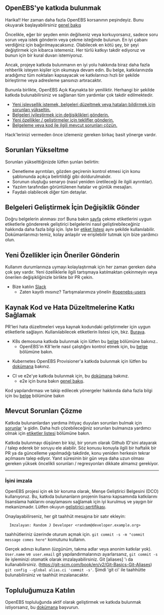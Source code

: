 ## OpenEBS'ye katkıda bulunmak

Harika!! Her zaman daha fazla OpenEBS korsanının peşindeyiz. Bunu okuyarak başlayabilirsiniz [genel bakış](./contribute/design/README.md)

Öncelikle, eğer bir şeyden emin değilseniz veya korkuyorsanız, sadece soru sorun veya istek gönderin veya çekme isteğinde bulunun. En iyi çabanı verdiğiniz için bağırılmayacaksınız. Olabilecek en kötü şey, bir şeyi değiştirmek için kibarca istemeniz. Her türlü katkıyı takdir ediyoruz ve bunun için bir kural duvarı istemiyoruz.

Ancak, projeye katkıda bulunmanın en iyi yolu hakkında biraz daha fazla rehberlik isteyen kişiler için okumaya devam edin. Bu belge, katkılarınızda aradığımız tüm noktaları kapsayacak ve katkılarınızı hızlı bir şekilde birleştirme veya adresleme şansınızı artıracaktır.

Bununla birlikte, OpenEBS Açık Kaynakta bir yeniliktir. Herhangi bir şekilde katkıda bulunabilirsiniz ve sağlanan tüm yardımlar çok takdir edilmektedir.

- [Yeni işlevsellik istemek, belgeleri düzeltmek veya hataları bildirmek için sorunları yükseltin.](#raising-issues)
- [Belgeleri iyileştirmek için değişiklikleri gönderin.](#submit-change-to-improve-documentation) 
- [Yeni özellikler / geliştirmeler için teklifler gönderin.](#submit-proposals-for-new-features)
- [Belgeleme veya kod ile ilgili mevcut sorunları çözün.](#contributing-to-source-code-and-bug-fixes)

Hack'lerinizi vermeden önce izlemeniz gereken birkaç basit yönerge vardır.

## Sorunları Yükseltme

Sorunları yükselttiğinizde lütfen şunları belirtin:
- Denetleme ayrıntıları, gözden geçirenin kontrol etmesi için konu şablonunda açıkça belirtildiği gibi doldurulmalıdır.
- Sorunun oluştuğu senaryo (nasıl yeniden üretileceği ile ilgili ayrıntılar).
- Yazılım tarafından görüntülenen hatalar ve günlük mesajları.
- Faydalı olabilecek diğer tüm detaylar.

## Belgeleri Geliştirmek İçin Değişiklik Gönder

Doğru belgelerin alınması zor! Buna bakın [sayfa](./contribute/CONTRIBUTING-TO-DEVELOPER-DOC.md) çekme etiketlerini uygun etiketlerle göndererek geliştirici belgelerini nasıl geliştirebileceğiniz hakkında daha fazla bilgi için. İşte bir [etiket listesi](./contribute/labels-of-issues.md)  aynı şekilde kullanılabilir. Dokümanlarımızı temiz, kolay anlaşılır ve erişilebilir tutmak için bize yardımcı olun.

## Yeni Özellikler için Öneriler Gönderin

Kullanım durumlarınıza uymayı kolaylaştırmak için her zaman gereken daha çok şey vardır. Yeni özelliklerle ilgili tartışmaya katılmaktan çekinmeyin veya önerilen değişikliğinizle birlikte bir PR çekin.

- Bize katılın  [Slack](https://openebsslacksignup.herokuapp.com/)
 	 - Zaten kayıtlı mısınız? Tartışmalarımıza yönelin [#openebs-users](https://openebs-community.slack.com/messages/openebs-users/)

## Kaynak Kod ve Hata Düzeltmelerine Katkı Sağlamak

PR'leri hata düzeltmeleri veya kaynak kodundaki geliştirmeler için uygun etiketlerle sağlayın. Kullanılabilecek etiketlerin listesi için, bkz. [Buraya](./contribute/labels-of-issues.md).

* K8s demosuna katkıda bulunmak için lütfen bu [belge](./contribute/CONTRIBUTING-TO-K8S-DEMO.md) bölümüne bakınız..
	- OpenEBS'in K8'lerle nasıl çalıştığını kontrol etmek için, bu [belge](./k8s/README.md) bölümüne bakın.
- Kubernetes OpenEBS Provisioner'a katkıda bulunmak için lütfen bu [dokümana](./contribute/CONTRIBUTING-TO-KUBERNETES-OPENEBS-PROVISIONER.md) bakınız.
* CI ve e2e'ye katkıda bulunmak için, bu [dokümana](./contribute/CONTRIBUTING-TO-CI-AND-E2E.md) bakınız.
	- e2e için buna bakın [genel bakış](./e2e/README.md).
	
Kod yapılandırması ve takip edilecek yönergeler hakkında daha fazla bilgi için bu [belge](./contribute/design/code-structuring.md) bölümüne bakın

## Mevcut Sorunları Çözme

Katkıda bulunanlardan yardıma ihtiyaç duyulan sorunları bulmak için [sorunlar](https://github.com/openebs/openebs/issues) 'a gidin. Daha hızlı çözebileceğiniz sorunları bulmanıza yardımcı olmak için [etiketler listesi](./contribute/labels-of-issues.md) bölümüne bakın.

Katkıda bulunmayı düşünen bir kişi, bir yorum olarak Github ID'sini atayarak / talep ederek bir soruyu ele alabilir. Söz konusu konuyla ilgili bir haftalık bir PR ya da güncelleme yapılmadığı takdirde, konu yeniden herkesin tekrar açılmasını talep ediyor. Yanıt süresinin bir gün veya daha uzun olması gereken yüksek öncelikli sorunları / regresyonları dikkate almamız gerekiyor.

---
### İşini imzala

OpenEBS projesi için ek bir koruma olarak, Menşe Geliştirici Belgesini (DCO) kullanıyoruz. Bu, katkıda bulunanların projenin lisansı kapsamında katkılarını lisanslama haklarını onaylamasını sağlamak için iyi kurulmuş ve yaygın bir mekanizmadır. Lütfen okuyun [geliştirici-sertifikası](./contribute/developer-certificate-of-origin).

Onaylayabilirseniz, her git taahhüt mesajına bir satır ekleyin:

````
  İmzalayan: Random J Developer <random@developer.example.org>
  ````
taahhütleriniz üzerinde oturum açmak için. `git commit -s -m "commit message comes here"` komutunu kullanın.

Gerçek adınızı kullanın (üzgünüm, takma adlar veya anonim katkılar yok). `User.name` ve` user.email` git yapılandırmalarınızı ayarlarsanız, `git commit -s` ile işleminizi otomatik olarak imzalayabilirsiniz. Git [aliases] 'ı da kullanabilirsiniz. (https://git-scm.com/book/en/v2/Git-Basics-Git-Aliases)  `git config --global alias.ci 'commit -s'`. Şimdi 'git ci' ile taahhütte bulunabilirsiniz ve taahhüt imzalanacaktır.


## Topluluğumuza Katılın

OpenEBS topluluğunda aktif olarak geliştirmek ve katkıda bulunmak istiyorsanız, bu [dokümana](./community/README.md) başvurun.
